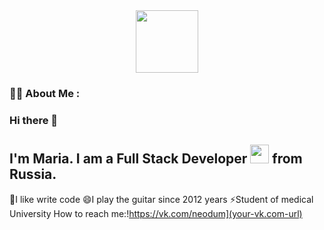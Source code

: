 <div id="header" align="center">
  <img src="https://media.giphy.com/media/tMdyKBra7ntdqSbOV8/giphy.gif" width="100"/>
</div>

### :woman_technologist: About Me :

### Hi there 👋

## I'm Maria. I am a Full Stack Developer <img src="https://media.giphy.com/media/WUlplcMpOCEmTGBtBW/giphy.gif" width="30"> from Russia.

💬I like write code
😄I play the guitar since 2012 years
⚡Student of medical University
How to reach me:!https://vk.com/neodum](your-vk.com-url)
